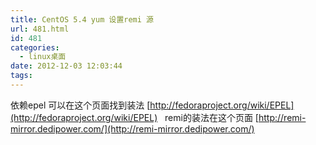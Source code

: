 ```yaml
---
title: CentOS 5.4 yum 设置remi 源
url: 481.html
id: 481
categories:
  - linux桌面
date: 2012-12-03 12:03:44
tags:
---
```


依赖epel 可以在这个页面找到装法 [http://fedoraproject.org/wiki/EPEL](http://fedoraproject.org/wiki/EPEL)   remi的装法在这个页面 [http://remi-mirror.dedipower.com/](http://remi-mirror.dedipower.com/)